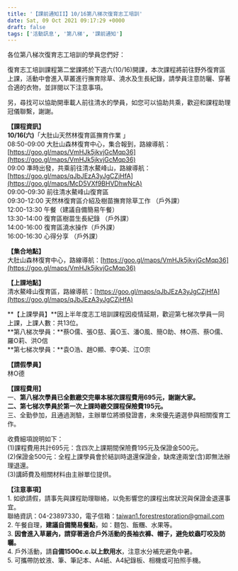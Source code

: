 ```yaml
---
title: '【課前通知II】10/16第八梯次復育志工培訓'
date: Sat, 09 Oct 2021 09:17:29 +0000
draft: false
tags: ['活動訊息', '第八梯', '課前通知']
---
```


各位第八梯次復育志工培訓的學員您們好：

復育志工培訓課程第二堂課將於下週六(10/16)開課，本次課程將前往野外復育區上課，活動中會進入草叢進行撫育除草、澆水及生長紀錄，請學員注意防曬、穿著合適的衣物，並詳閱以下注意事項。

另，尋找可以協助開車載人前往清水的學員，如您可以協助共乘，歡迎和課程助理冠儀聯繫，謝謝。

**【課程資訊】**  
**10/16(六)**「大肚山天然林復育區撫育作業 」  
08:50-09:00 大肚山森林復育中心，集合報到，路線導航：[https://goo.gl/maps/VmHJk5jkvjGcMqp36](https://goo.gl/maps/VmHJk5jkvjGcMqp36)  
09:00 準時出發，共乘前往清水鰲峰山，路線導航：[https://goo.gl/maps/qJbJEzA3yJgCZjHfA](https://goo.gl/maps/McD5VXf9BHVDhwNcA)  
09:00-09:30 前往清水鰲峰山復育區  
09:30-12:00 天然林復育區介紹及樹苗撫育除草工作 （戶外課）  
12:00-13:30 午餐（建議自備簡易午餐）  
13:30-14:00 復育區樹苗生長紀錄 （戶外課）  
14:00-16:00 復育區澆水操作（戶外課）  
16:00-16:30 心得分享 （戶外課）

**【集合地點】**  
大肚山森林復育中心，路線導航：[https://goo.gl/maps/VmHJk5jkvjGcMqp36](https://goo.gl/maps/VmHJk5jkvjGcMqp36)

**【上課地點】**  
清水鰲峰山復育區，路線導航：[https://goo.gl/maps/qJbJEzA3yJgCZjHfA](https://goo.gl/maps/qJbJEzA3yJgCZjHfA)

**【上課學員】**因上半年度志工培訓課程因疫情延期，歡迎第七梯次學員一同上課，上課人數：共13位。  
**第八梯次學員：**蔡O儒、張O慈、黃O玉、潘O風、簡O助、林O燕、蔡O儒、羅O莉、洪O信  
**第七梯次學員：**袁O浩、趙O顯、李O美、江O宗

**【請假學員】**  
林O德

**【課程費用】**  
一、**第八梯次學員已全數繳交完畢本梯次課程費用695元，謝謝大家。**  
**二、第七梯次學員於第一次上課時繳交課程保險費195元。**  
三、全勤參加，且通過測驗，主辦單位將頒發證書，未來優先遴選參與相關復育工作。

收費細項說明如下：  
(1)課程費用共計695元：含四次上課期間保險費195元及保證金500元。  
(2)保證金500元：全程上課學員會於結訓時退還保證金，缺席達兩堂(含)即無法辦理退還。  
(3)講師費及相關材料由主辦單位提供。  
  

**【注意事項】**  
1\. 如欲請假，請事先與課程助理聯絡，以免影響您的課程出席狀況與保證金退還事宜。  
聯絡資訊：04-23897330，電子信箱：[taiwan1.forestrestoration@gmail.com](mailto:taiwan1.forestrestoration@gmail.com)  
2\. 午餐自理，**建議自備簡易餐點**，如：麵包、飯糰、水果等。  
3. **因會進入草叢內，請穿著適合戶外活動的長袖衣褲、帽子，避免蚊蟲叮咬及防曬。**  
4\. 戶外活動，請**自備1500c.c.以上飲用水**，注意水分補充避免中暑。  
5\. 可攜帶防蚊液、筆、筆記本、A4紙、A4紀錄板、相機或可拍照手機。
